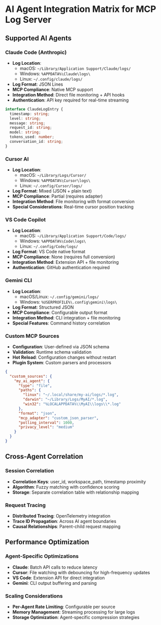 # AI Agent Integration Matrix for MCP Log Server

## Supported AI Agents

### Claude Code (Anthropic)
- **Log Location**: 
  - macOS: `~/Library/Application Support/Claude/logs/`
  - Windows: `%APPDATA%\Claude\logs\`
  - Linux: `~/.config/claude/logs/`
- **Log Format**: JSON Lines
- **MCP Compliance**: Native MCP support
- **Integration Method**: Direct file monitoring + API hooks
- **Authentication**: API key required for real-time streaming

```typescript
interface ClaudeLogEntry {
  timestamp: string;
  level: string;
  message: string;
  request_id: string;
  model: string;
  tokens_used: number;
  conversation_id: string;
}
```

### Cursor AI
- **Log Location**:
  - macOS: `~/Library/Logs/Cursor/`
  - Windows: `%APPDATA%\Cursor\logs\`
  - Linux: `~/.config/Cursor/logs/`
- **Log Format**: Mixed (JSON + plain text)
- **MCP Compliance**: Partial (requires adapter)
- **Integration Method**: File monitoring with format conversion
- **Special Considerations**: Real-time cursor position tracking

### VS Code Copilot
- **Log Location**:
  - macOS: `~/Library/Application Support/Code/logs/`
  - Windows: `%APPDATA%\Code\logs\`
  - Linux: `~/.config/Code/logs/`
- **Log Format**: VS Code native format
- **MCP Compliance**: None (requires full conversion)
- **Integration Method**: Extension API + file monitoring
- **Authentication**: GitHub authentication required

### Gemini CLI
- **Log Location**: 
  - macOS/Linux: `~/.config/gemini/logs/`
  - Windows: `%USERPROFILE%\.config\gemini\logs\`
- **Log Format**: Structured JSON
- **MCP Compliance**: Configurable output format
- **Integration Method**: CLI integration + file monitoring
- **Special Features**: Command history correlation

### Custom MCP Sources
- **Configuration**: User-defined via JSON schema
- **Validation**: Runtime schema validation
- **Hot Reload**: Configuration changes without restart
- **Plugin System**: Custom parsers and processors

```json
{
  "custom_sources": {
    "my_ai_agent": {
      "type": "file",
      "paths": {
        "linux": "~/.local/share/my-ai/logs/*.log",
        "darwin": "~/Library/Logs/MyAI/*.log", 
        "win32": "%LOCALAPPDATA%\\MyAI\\logs\\*.log"
      },
      "format": "json",
      "mcp_adapter": "custom_json_parser",
      "polling_interval": 1000,
      "privacy_level": "medium"
    }
  }
}
```

## Cross-Agent Correlation

### Session Correlation
- **Correlation Keys**: user_id, workspace_path, timestamp proximity
- **Algorithm**: Fuzzy matching with confidence scoring
- **Storage**: Separate correlation table with relationship mapping

### Request Tracing
- **Distributed Tracing**: OpenTelemetry integration
- **Trace ID Propagation**: Across AI agent boundaries
- **Causal Relationships**: Parent-child request mapping

## Performance Optimization

### Agent-Specific Optimizations
- **Claude**: Batch API calls to reduce latency
- **Cursor**: File watching with debouncing for high-frequency updates
- **VS Code**: Extension API for direct integration
- **Gemini**: CLI output buffering and parsing

### Scaling Considerations
- **Per-Agent Rate Limiting**: Configurable per source
- **Memory Management**: Streaming processing for large logs
- **Storage Optimization**: Agent-specific compression strategies 